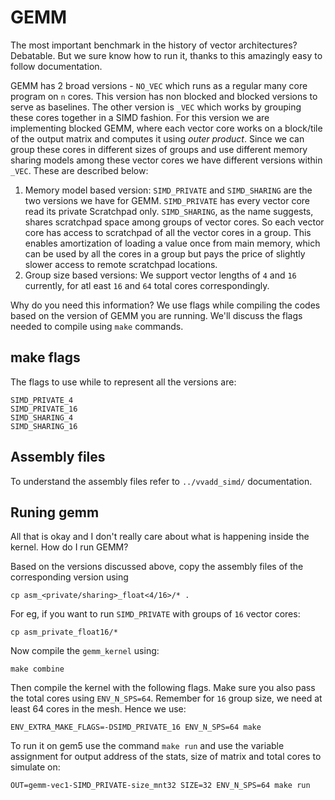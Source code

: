 # GEMM

The most important benchmark in the history of vector architectures? Debatable. But we sure know how to run it, thanks to this amazingly easy to follow documentation.

GEMM has 2 broad versions - `NO_VEC` which runs as a regular many core program on `n` cores. This version has non blocked and blocked versions to serve as baselines. The other version is `_VEC` which works by grouping these cores together in a SIMD fashion. For this version we are implementing blocked GEMM, where each vector core works on a block/tile of the output matrix and computes it using _outer product_. Since we can group these cores in different sizes of groups and use different memory sharing models among these vector cores we have different versions within `_VEC`. These are described below:

1. Memory model based version: `SIMD_PRIVATE` and `SIMD_SHARING` are the two versions we have for GEMM. `SIMD_PRIVATE` has every vector core read its private Scratchpad only. `SIMD_SHARING`, as the name suggests, shares scratchpad space among groups of vector cores. So each vector core has access to scratchpad of all the vector cores in a group. This enables amortization of loading a value once from main memory, which can be used by all the cores in a group but pays the price of slightly slower access to remote scratchpad locations. 
2. Group size based versions: We support vector lengths of `4` and `16` currently, for atl east `16` and `64` total cores correspondingly. 

Why do you need this information? We use flags while compiling the codes based on the version of GEMM you are running. We'll discuss the flags needed to compile using `make` commands. 

## make flags
The flags to use while to represent all the versions are:
```
SIMD_PRIVATE_4
SIMD_PRIVATE_16
SIMD_SHARING_4
SIMD_SHARING_16
```

## Assembly files

To understand the assembly files refer to `../vvadd_simd/` documentation.

## Runing gemm

All that is okay and I don't really care about what is happening inside the kernel. How do I run GEMM?

Based on the versions discussed above, copy the assembly files of the corresponding version using
```
cp asm_<private/sharing>_float<4/16>/* .
```
For eg, if you want to run `SIMD_PRIVATE` with groups of `16` vector cores:
```
cp asm_private_float16/*
```

Now compile the `gemm_kernel` using:
```
make combine
```

Then compile the kernel with the following flags. Make sure you also pass the total cores using `ENV_N_SPS=64`. Remember for  `16` group size, we need at least 64 cores in the mesh. Hence we use:
```
ENV_EXTRA_MAKE_FLAGS=-DSIMD_PRIVATE_16 ENV_N_SPS=64 make
```
To run it on gem5 use the command `make run` and use the variable assignment for output address of the stats, size of matrix and total cores to simulate on:
```
OUT=gemm-vec1-SIMD_PRIVATE-size_mnt32 SIZE=32 ENV_N_SPS=64 make run
```



